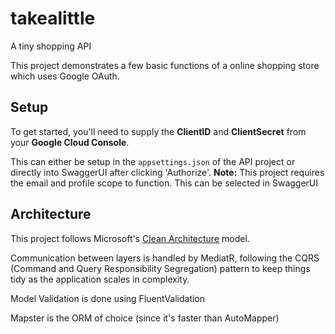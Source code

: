 # takealittle
A tiny shopping API

This project demonstrates a few basic functions of a online shopping store which uses Google OAuth.

## Setup

To get started, you'll need to supply the **ClientID** and **ClientSecret** from your **Google Cloud Console**.

This can either be setup in the `appsettings.json` of the API project or directly into SwaggerUI after clicking 'Authorize'.
**Note:** This project requires the email and profile scope to function. This can be selected in SwaggerUI

## Architecture

This project follows Microsoft's [Clean Architecture](https://learn.microsoft.com/en-us/dotnet/architecture/modern-web-apps-azure/common-web-application-architectures) model.

Communication between layers is handled by MediatR, following the CQRS (Command and Query Responsibility Segregation) pattern to keep things tidy as the application scales in complexity.

Model Validation is done using FluentValidation

Mapster is the ORM of choice (since it's faster than AutoMapper)
